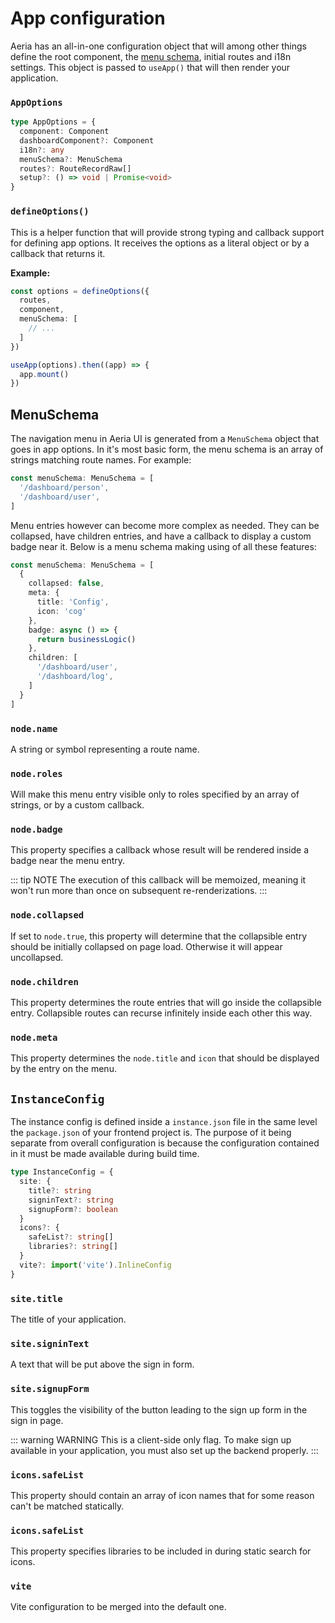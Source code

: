 # App configuration

Aeria has an all-in-one configuration object that will among other things define the root component, the [menu schema](/aeria-ui/menu-schema), initial routes and i18n settings. This object is passed to `useApp()` that will then render your application.

### `AppOptions`

```typescript
type AppOptions = {
  component: Component
  dashboardComponent?: Component
  i18n?: any
  menuSchema?: MenuSchema
  routes?: RouteRecordRaw[]
  setup?: () => void | Promise<void>
}
```

### `defineOptions()`

This is a helper function that will provide strong typing and callback support for defining app options. It receives the options as a literal object or by a callback that returns it.

**Example:**

```typescript
const options = defineOptions({
  routes,
  component,
  menuSchema: [
    // ...
  ]
})

useApp(options).then((app) => {
  app.mount()
})
```


## MenuSchema

The navigation menu in Aeria UI is generated from a `MenuSchema` object that
goes in app options. In it's most basic form, the menu schema is an array of
strings matching route names. For example:

```typescript
const menuSchema: MenuSchema = [
  '/dashboard/person',
  '/dashboard/user',
]
```

Menu entries however can become more complex as needed. They can be collapsed,
have children entries, and have a callback to display a custom badge near it.
Below is a menu schema making using of all these features:

```typescript
const menuSchema: MenuSchema = [
  {
    collapsed: false,
    meta: {
      title: 'Config',
      icon: 'cog'
    },
    badge: async () => {
      return businessLogic()
    },
    children: [
      '/dashboard/user',
      '/dashboard/log',
    ]
  }
]
```

### `node.name` <Badge type="tip" text="(string | Symbol)?" />

A string or symbol representing a route name.

### `node.roles` <Badge type="tip" text="(Array<string> | ((role: Array<string>) => boolean | Promise<boolean>))?" />

Will make this menu entry visible only to roles specified by an array of
strings, or by a custom callback.

### `node.badge` <Badge type="tip" text="(() => Promise<string | number>)?" />

This property specifies a callback whose result will be rendered inside a badge near the menu entry.

::: tip NOTE
The execution of this callback will be memoized, meaning it won't run more than
once on subsequent re-renderizations.
:::

### `node.collapsed` <Badge type="tip" text="(boolean | 'user')?" />

If set to `node.true`, this property will determine that the collapsible entry
should be initially collapsed on page load. Otherwise it will appear
uncollapsed.

### `node.children` <Badge type="tip" text="Array<string | MenuAdvancedChild>?" />

This property determines the route entries that will go inside the collapsible
entry. Collapsible routes can recurse infinitely inside each other this way.

### `node.meta` <Badge type="tip" text="object?" />

This property determines the `node.title` and `icon` that should be displayed by the
entry on the menu.


## `InstanceConfig`

The instance config is defined inside a `instance.json` file in the same level the `package.json` of your frontend project is. The purpose of it being separate from overall configuration is because the configuration contained in it must be made available during build time.

```typescript
type InstanceConfig = {
  site: {
    title?: string
    signinText?: string
    signupForm?: boolean
  }
  icons?: {
    safeList?: string[]
    libraries?: string[]
  }
  vite?: import('vite').InlineConfig
}
```

### `site.title` <Badge type="tip" text="string?" />

The title of your application.

### `site.signinText` <Badge type="tip" text="string?" />

A text that will be put above the sign in form.

### `site.signupForm` <Badge type="tip" text="boolean?" />

This toggles the visibility of the button leading to the sign up form in the
sign in page.

::: warning WARNING
This is a client-side only flag. To make sign up available in your application,
you must also set up the backend properly.
:::

### `icons.safeList` <Badge type="tip" text="string[]?" />

This property should contain an array of icon names that for some reason can't be matched statically.

### `icons.safeList` <Badge type="tip" text="string[]?" />

This property specifies libraries to be included in during static search for icons.

### `vite` <Badge type="tip" text="import('vite').InlineConfig?" />

Vite configuration to be merged into the default one.

